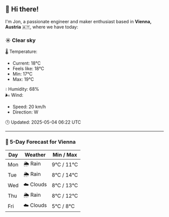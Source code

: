 ## 👋 Hi there!

I'm Jon, a passionate engineer and maker enthusiast based in **Vienna, Austria** 🇦🇹, where we have today:

### ☀️ Clear sky 

🌡️ Temperature: 
* Current: 18°C
* Feels like: 18°C
* Min: 17°C 
* Max: 19°C  

💧 Humidity: 68%  
🌬️ Wind: 
* Speed: 20 km/h 
* Direction: W  

🕒 Updated: 2025-05-04 06:22 UTC

---

### 📅 5-Day Forecast for Vienna

| Day | Weather | Min / Max |
|-----|---------|------------|
| Mon | 🌦️ Rain | 9°C / 11°C |
| Tue | 🌦️ Rain | 8°C / 14°C |
| Wed | ☁️ Clouds | 8°C / 13°C |
| Thu | 🌦️ Rain | 8°C / 12°C |
| Fri | ☁️ Clouds | 5°C / 8°C |
